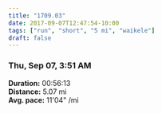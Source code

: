 ```yaml
---
title: "1709.03"
date: 2017-09-07T12:47:54-10:00
tags: ["run", "short", "5 mi", "waikele"]
draft: false
---
```


### Thu, Sep 07, 3:51 AM

**Duration:** 00:56:13  
**Distance:** 5.07 mi  
**Avg. pace:** 11'04" /mi